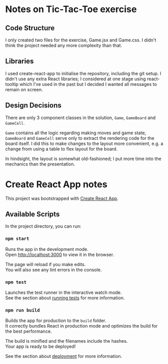 # Notes on Tic-Tac-Toe exercise

## Code Structure

I only created two files for the exercise, Game.jsx and Game.css. I didn't think the project needed any more 
complexity than that.

## Libraries

I used create-react-app to initialise the repository, including the git setup. I didn't use any extra React libraries; 
I considered at one stage using react-tooltip which I've used in the past but I decided I wanted all messages
to remain on screen.

## Design Decisions

There are only 3 component classes in the solution, `Game`, `GameBoard` and `GameCell`. 

`Game` contains all the logic regarding making moves and game state, `GameBoard` and `GameCell` serve 
only to extract the rendering code for the board itself. I did this to make changes to the layout more convenient, e.g.
a change from using a table to flex layout for the board.

In hindsight, the layout is somewhat old-fashioned; I put more time into the mechanics than the presentation.

# Create React App notes

This project was bootstrapped with [Create React App](https://github.com/facebook/create-react-app).

## Available Scripts

In the project directory, you can run:

### `npm start`

Runs the app in the development mode.<br>
Open [http://localhost:3000](http://localhost:3000) to view it in the browser.

The page will reload if you make edits.<br>
You will also see any lint errors in the console.

### `npm test`

Launches the test runner in the interactive watch mode.<br>
See the section about [running tests](https://facebook.github.io/create-react-app/docs/running-tests) for more information.

### `npm run build`

Builds the app for production to the `build` folder.<br>
It correctly bundles React in production mode and optimizes the build for the best performance.

The build is minified and the filenames include the hashes.<br>
Your app is ready to be deployed!

See the section about [deployment](https://facebook.github.io/create-react-app/docs/deployment) for more information.

